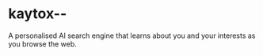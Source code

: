 # kaytox--
A personalised AI search engine that learns about you and your interests as you browse the web. 
